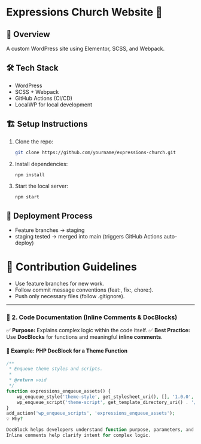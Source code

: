 # Expressions Church Website 🚀

## 📖 Overview
A custom WordPress site using Elementor, SCSS, and Webpack.

## 🛠 Tech Stack
- WordPress
- SCSS + Webpack
- GitHub Actions (CI/CD)
- LocalWP for local development

## 🏗️ Setup Instructions
1. Clone the repo:
   ```bash
   git clone https://github.com/yourname/expressions-church.git

2. Install dependencies:
   ```bash
   npm install

3. Start the local server:
   ```bash
   npm start

## 🚀 Deployment Process
- Feature branches → staging
- staging tested → merged into main (triggers GitHub Actions auto-deploy)

# 📝 Contribution Guidelines
- Use feature branches for new work.
- Follow commit message conventions (feat:, fix:, chore:).
- Push only necessary files (follow .gitignore).
---

### **🔹 2. Code Documentation (Inline Comments & DocBlocks)**
✅ **Purpose:** Explains complex logic within the code itself.
✅ **Best Practice:** Use **DocBlocks** for functions and meaningful **inline comments**.

#### **📌 Example: PHP DocBlock for a Theme Function**
```php
/**
 * Enqueue theme styles and scripts.
 *
 * @return void
 */
function expressions_enqueue_assets() {
    wp_enqueue_style('theme-style', get_stylesheet_uri(), [], '1.0.0', 'all');
    wp_enqueue_script('theme-script', get_template_directory_uri() . '/js/main.js', [], '1.0.0', true);
}
add_action('wp_enqueue_scripts', 'expressions_enqueue_assets');
💡 Why?

DocBlock helps developers understand function purpose, parameters, and return values.
Inline comments help clarify intent for complex logic.
